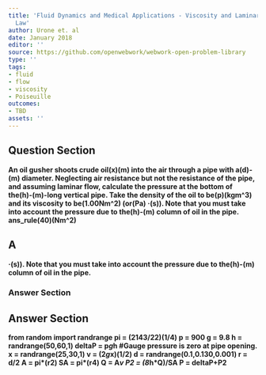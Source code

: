 ```yaml
---
title: 'Fluid Dynamics and Medical Applications - Viscosity and Laminar Flow: Poiseuilles
  Law'
author: Urone et. al
date: January 2018
editor: ''
source: https://github.com/openwebwork/webwork-open-problem-library
type: ''
tags:
- fluid
- flow
- viscosity
- Poiseuille
outcomes:
- TBD
assets: ''
---
```


## Question Section 

<b>
An oil gusher shoots crude oil(x)(m) into the air through a pipe with a(d)-(m) diameter. Neglecting air resistance but not the resistance of the pipe, and assuming laminar flow, calculate the pressure at the bottom of the(h)-(m)-long vertical pipe. Take the density of the oil to be(p)(kgm^3) and its viscosity to be(1.00Nm^2) (or(Pa) &middot;(s)). Note that you must take into account the pressure due to the(h)-(m) column of oil in the pipe. 
ans_rule(40)(Nm^2)

## A
&middot;(s)). Note that you must take into account the pressure due to the(h)-(m) column of oil in the pipe. 
### Answer Section


## Answer Section

from random import randrange
pi = (2143/22)**(1/4)
p = 900
g = 9.8
h = randrange(50,60,1)
deltaP = p*g*h                  #Gauge pressure is zero at pipe opening.
x = randrange(25,30,1)
v = (2*g*x)**(1/2)
d = randrange(0.1,0.130,0.001)
r = d/2
A = pi*(r**2)
SA = pi*(r**4)
Q = A*v
P2 = (8*h*Q)/SA
P = deltaP+P2